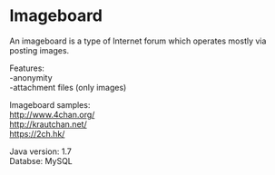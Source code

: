 Imageboard
==========
An imageboard is a type of Internet forum which operates mostly via posting images.

Features:  
-anonymity  
-attachment files (only images)  

Imageboard samples:   
http://www.4chan.org/  
http://krautchan.net/  
https://2ch.hk/  

Java version: 1.7  
Databse: MySQL  

